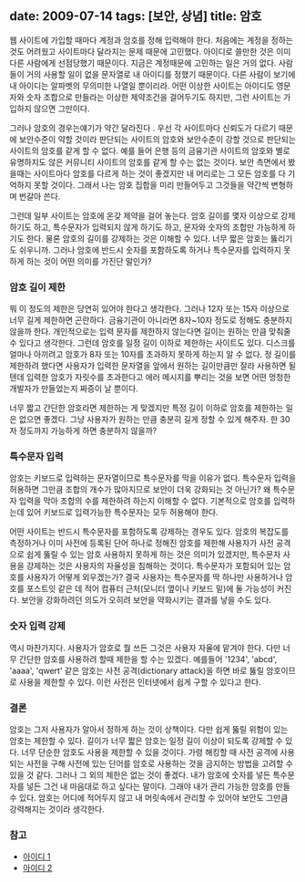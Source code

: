 date: 2009-07-14
tags: [보안, 상념]
title: 암호
---
웹 사이트에 가입할 때마다 계정과 암호를 정해 입력해야 한다. 처음에는 계정을 정하는 것도 어려웠고 사이트마다 달라지는 문제 때문에 고민했다. 아이디로 쓸만한 것은 이미 다른 사람에게 선점당했기 때문이다. 지금은 계정때문에 고민하는 일은 거의 없다. 사람들이 거의 사용할 일이 없을 문자열로 내 아이디를 정했기 때문이다. 다른 사람이 보기에 내 아이디는 알파벳의 무의미한 나열일 뿐이리라. 어떤 이상한 사이트는 아이디도 영문자와 숫자 조합으로 만들라는 이상한 제약조건을 걸어두기도 하지만, 그런 사이트는 가입하지 않으면 그만이다.
<!--more-->

그러나 암호의 경우는얘기가 약간 달라진다 . 우선 각 사이트마다 신뢰도가 다르기 때문에 보안수준이 약할 것이라 판단되는 사이트의 암호와 보안수준이 강할 것으로 판단되는 사이트의 암호를 같게 할 수 없다. 예를 들어 은행 등의 금융기관 사이트의 암호와 별로 유명하지도 않은 커뮤니티 사이트의 암호를 같게 할 수는 없는 것이다. 보안 측면에서 봤을때는 사이트마다 암호를 다르게 하는 것이 좋겠지만 내 머리로는 그 모든 암호를 다 기억하지 못할 것이다. 그래서 나는 암호 집합을 미리 만들어두고 그것들을 약간씩 변형하며 번갈아 쓴다.

그런데 일부 사이트는 암호에 온갖 제약을 걸어 놓는다. 암호 길이를 몇자 이상으로 강제하기도 하고, 특수문자가 입력되지 않게 하기도 하고, 문자와 숫자의 조합만 가능하게 하기도 한다. 물론 암호의 길이를 강제하는 것은 이해할 수 있다. 너무 짧은 암호는 뚫리기도 쉬우니까. 그러나 암호에 반드시 숫자를 포함하도록 하거나 특수문자를 입력하지 못하게 하는 것이 어떤 의미를 가진단 말인가?

### 암호 길이 제한
뭐 이 정도의 제한은 당연히 있어야 한다고 생각한다. 그러나 12자 또는 15자 이상으로 너무 길게 제한하면 곤란하다. 금융기관이 아니라면 8자~10자 정도로 정해도 충분하지 않을까 한다. 개인적으로는 입력 문자를 제한하지 않는다면 길이는 원하는 만큼 맞춰줄 수 있다고 생각한다. 그런데 암호를 일정 길이 이하로 제한하는 사이트도 있다. 디스크를 얼마나 아끼려고 암호가 8자 또는 10자를 초과하지 못하게 하는지 알 수 없다. 정 길이를 제한하려 했다면 사용자가 입력한 문자열을 앞에서 원하는 길이만큼만 잘라 사용하면 될텐데 입력한 암호가 자릿수를 초과한다고 에러 메시지를 뿌리는 것을 보면 어떤 멍청한 개발자가 만들었는지 짜증이 날 뿐이다.

너무 짧고 간단한 암호라면 제한하는 게 맞겠지만 특정 길이 이하로 암호를 제한하는 일은 없으면 좋겠다. 그냥 사용자가 원하는 만큼 충분히 길게 정할 수 있게 해주자. 한 30자 정도까지 가능하게 하면 충분하지 않을까?

### 특수문자 입력
암호는 키보드로 입력하는 문자열이므로 특수문자를 막을 이유가 없다. 특수문자 입력을 허용하면 그만큼 조합의 개수가 많아지므로 보안이 더욱 강화되는 것 아닌가? 왜 특수문자 입력을 막아 조합의 수를 제한하려 하는지 이해할 수 없다. 기본적으로 암호를 입력하는데 있어 키보드로 입력가능한 특수문자는 모두 허용해야 한다.

어떤 사이트는 반드시 특수문자를 포함하도록 강제하는 경우도 있다. 암호의 복잡도를 측정하거나 이미 사전에 등록된 단어 하나로 정해진 암호를 제한해 사용자가 사전 공격으로 쉽게 뚫릴 수 있는 암호 사용하지 못하게 하는 것은 의미가 있겠지만, 특수문자 사용을 강제하는 것은 사용자의 자율성을 침해하는 것이다. 특수문자가 포함되어 있는 암호를 사용자가 어떻게 외우겠는가? 결국 사용자는 특수문자를 딱 하나만 사용하거나 암호를 포스트잇 같은 데 적어 컴퓨터 근처(모니터 옆이나 키보드 밑)에 둘 가능성이 커진다. 보안을 강화하려던 의도가 오히려 보안을 약화시키는 결과를 낳을 수도 있다.

### 숫자 입력 강제
역시 마찬가지다. 사용자가 암호로 뭘 쓰든 그것은 사용자 자율에 맡겨야 한다. 다만 너무 간단한 암호를 사용하려 할때 제한을 할 수는 있겠다. 예를들어 '1234', 'abcd', 'aaaa', 'qwert' 같은 암호는 사전 공격(dictionary attack)을 하면 바로 뚫릴 암호이므로 사용을 제한할 수 있다. 이런 사전은 인터넷에서 쉽게 구할 수 있다고 한다.

### 결론
암호는 그저 사용자가 알아서 정하게 하는 것이 상책이다. 다만 쉽게 뚫릴 위험이 있는 암호는 제한할 수 있다. 길이가 너무 짧은 암호는 일정 길이 이상이 되도록 강제할 수 있다. 너무 단순한 암호도 사용을 제한할 수 있을 것이다. 가령 해킹할 때 사전 공격에 사용되는 사전을 구해 사전에 있는 단어를 암호로 사용하는 것을 금지하는 방법을 고려할 수 있을 것 같다. 그러나 그 외의 제한은 없는 것이 좋겠다. 내가 암호에 숫자를 넣든 특수문자를 넣든 그건 내 마음대로 하고 싶다는 말이다. 그래야 내가 관리 가능한 암호를 만들 수 있다. 암호는 어디에 적어두지 않고 내 머릿속에서 관리할 수 있어야 보안도 그만큼 강력해지는 것이라 생각한다.

### 참고
* [아이디 1](/2010/id-1/)
* [아이디 2](/2010/id-2/)
